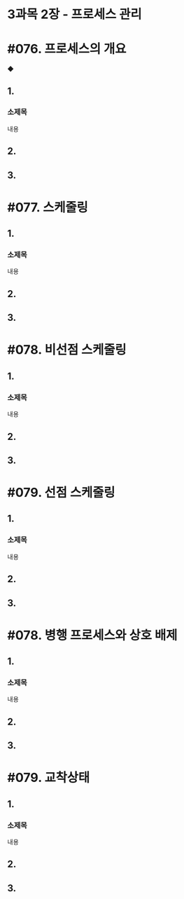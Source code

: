 # 3과목 2장 - 프로세스 관리

# #076. 프로세스의 개요

◆ 

## 1.

### 소제목

내용

## 2.

## 3.

# #077. 스케줄링

## 1.

### 소제목

내용

## 2.

## 3.

# #078. 비선점 스케줄링

## 1.

### 소제목

내용

## 2.

## 3.

# #079. 선점 스케줄링

## 1.

### 소제목

내용

## 2.

## 3.

# #078. 병행 프로세스와 상호 배제

## 1.

### 소제목

내용

## 2.

## 3.

# #079. 교착상태

## 1.

### 소제목

내용

## 2.

## 3.